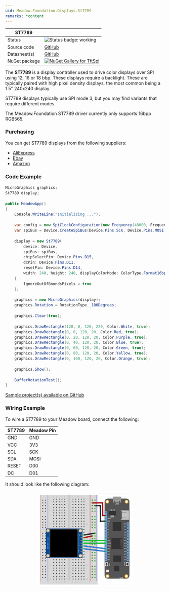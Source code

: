```yaml
---
uid: Meadow.Foundation.Displays.St7789
remarks: *content
---
```


| ST7789 | |
|--------|--------|
| Status | <img src="https://img.shields.io/badge/Working-brightgreen" style="width: auto; height: -webkit-fill-available;" alt="Status badge: working" /> |
| Source code | [GitHub](https://github.com/WildernessLabs/Meadow.Foundation/tree/main/Source/Meadow.Foundation.Peripherals/Displays.TftSpi) |
| Datasheet(s) | [GitHub](https://github.com/WildernessLabs/Meadow.Foundation/tree/main/Source/Meadow.Foundation.Peripherals/Displays.TftSpi/Datasheet) |
| NuGet package | <a href="https://www.nuget.org/packages/Meadow.Foundation.Displays.TftSpi/" target="_blank"><img src="https://img.shields.io/nuget/v/Meadow.Foundation.Displays.TftSpi.svg?label=Meadow.Foundation.Displays.TftSpi" alt="NuGet Gallery for TftSpi" /></a> |

The **ST7789** is a display controller used to drive color displays over SPI using 12, 16 or 18 bbp. These displays require a backlight. These are typically paired with high pixel density displays, the most common being a 1.5" 240x240 display.

ST7789 displays typically use SPI mode 3, but you may find variants that require different modes.

The Meadow.Foundation ST7789 driver currently only supports 16bpp RGB565.

### Purchasing

You can get ST7789 displays from the following suppliers:

* [AliExpress](https://www.aliexpress.com/item/32880846744.html?src=google&src=google&albch=shopping&acnt=494-037-6276&isdl=y&slnk=&plac=&mtctp=&albbt=Google_7_shopping&aff_platform=google&aff_short_key=UneMJZVf&&albagn=888888&albcp=7386552844&albag=80241711349&trgt=539263010115&crea=en32880846744&netw=u&device=c&gclid=CjwKCAiA_MPuBRB5EiwAHTTvMVIDoaCOAdZ1ZLqQo8NbMrvi3cFQ7ODW4--DtZpMFRh41rKjV1cbqRoCDHgQAvD_BwE&gclsrc=aw.ds)
* [Ebay](https://ebay.to/2pokpFE)
* [Amazon](https://www.amazon.com/MakerFocus-Display-1-3inch-Interface-Routines/dp/B07P9X3L7M/ref=sr_1_1?keywords=ST7789&qid=1574063790&sr=8-1)

### Code Example

```csharp
MicroGraphics graphics;
St7789 display;

public MeadowApp()
{
    Console.WriteLine("Initializing ...");

    var config = new SpiClockConfiguration(new Frequency(48000, Frequency.UnitType.Kilohertz), SpiClockConfiguration.Mode.Mode3);
    var spiBus = Device.CreateSpiBus(Device.Pins.SCK, Device.Pins.MOSI, Device.Pins.MISO, config);

    display = new St7789(
        device: Device,
        spiBus: spiBus,
        chipSelectPin: Device.Pins.D15,
        dcPin: Device.Pins.D11,
        resetPin: Device.Pins.D14,
        width: 240, height: 240, displayColorMode: ColorType.Format16bppRgb565)
    {
        IgnoreOutOfBoundsPixels = true
    };

    graphics = new MicroGraphics(display);
    graphics.Rotation = RotationType._180Degrees;

    graphics.Clear(true);

    graphics.DrawRectangle(120, 0, 120, 220, Color.White, true);
    graphics.DrawRectangle(0, 0, 120, 20, Color.Red, true);
    graphics.DrawRectangle(0, 20, 120, 20, Color.Purple, true);
    graphics.DrawRectangle(0, 40, 120, 20, Color.Blue, true);
    graphics.DrawRectangle(0, 60, 120, 20, Color.Green, true);
    graphics.DrawRectangle(0, 80, 120, 20, Color.Yellow, true);
    graphics.DrawRectangle(0, 100, 120, 20, Color.Orange, true);

    graphics.Show();

    BufferRotationTest();
}

```

[Sample project(s) available on GitHub](https://github.com/WildernessLabs/Meadow.Foundation/tree/main/Source/Meadow.Foundation.Peripherals/Displays.TftSpi/Samples/ST7789_Sample)

### Wiring Example

 To wire a ST7789 to your Meadow board, connect the following:

| ST7789  | Meadow Pin |
|---------|------------|
| GND     | GND        |
| VCC     | 3V3        |
| SCL     | SCK        |
| SDA     | MOSI       |
| RESET   | D00        |
| DC      | D01        |

It should look like the following diagram:

<img src="../../API_Assets/Meadow.Foundation.Displays.Tft.ST7789/ST7789_Fritzing.png" 
    style="width: 60%; display: block; margin-left: auto; margin-right: auto;" />





